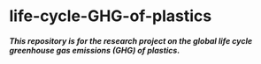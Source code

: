 # life-cycle-GHG-of-plastics
##### This repository is for the research project on the global life cycle greenhouse gas emissions (GHG) of plastics. 
